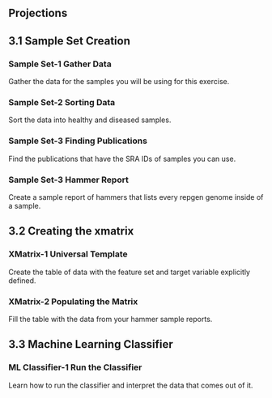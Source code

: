 ## Projections

## 3.1 Sample Set Creation 

### Sample Set-1 Gather Data
Gather the data for the samples you will be using for this exercise.

### Sample Set-2 Sorting Data
Sort the data into healthy and diseased samples.

### Sample Set-3 Finding Publications
Find the publications that have the SRA IDs of samples you can use.

### Sample Set-3 Hammer Report
Create a sample report of hammers that lists every repgen genome inside of a sample.
    
## 3.2 Creating the xmatrix   

### XMatrix-1 Universal Template
Create the table of data with the feature set and target variable explicitly defined.

### XMatrix-2 Populating the Matrix
Fill the table with the data from your hammer sample reports.

## 3.3 Machine Learning Classifier

### ML Classifier-1 Run the Classifier
Learn how to run the classifier and interpret the data that comes out of it.

